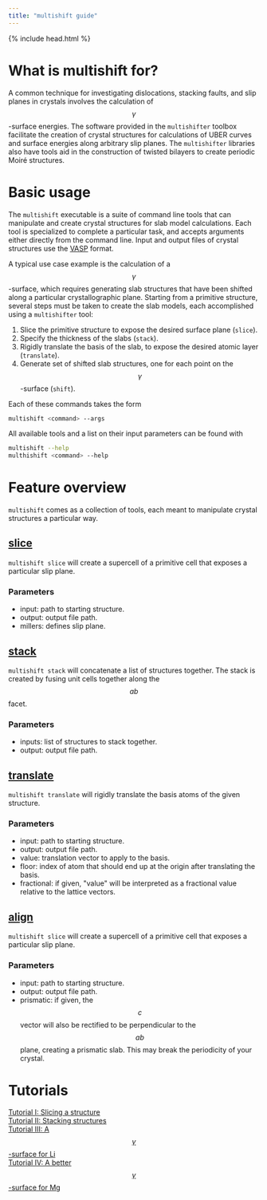 ```yaml
---
title: "multishift guide"
---
```

{% include head.html %}


# What is multishift for?
A common technique for investigating dislocations, stacking faults, and slip planes in crystals involves the calculation of $$\gamma$$-surface energies.
The software provided in the `multishifter` toolbox facilitate the creation of crystal structures for calculations of UBER curves and surface energies along arbitrary slip planes.
The `multishifter` libraries also have tools aid in the construction of twisted bilayers to create periodic Moir&#233; structures.

# Basic usage
The `multishift` executable is a suite of command line tools that can manipulate and create crystal structures for slab model calculations.
Each tool is specialized to complete a particular task, and accepts arguments either directly from the command line.
Input and output files of crystal structures use the [VASP](https://www.vasp.at/wiki/index.php/POSCAR) format.

A typical use case example is the calculation of a $$\gamma$$-surface, which requires generating slab structures that have been shifted along a particular crystallographic plane. 
Starting from a primitive structure, several steps must be taken to create the slab models, each accomplished using a `multishifter` tool:
1. Slice the primitive structure to expose the desired surface plane (`slice`).
2. Specify the thickness of the slabs (`stack`).
3. Rigidly translate the basis of the slab, to expose the desired atomic layer (`translate`).
4. Generate set of shifted slab structures, one for each point on the $$\gamma$$-surface (`shift`).

Each of these commands takes the form
```bash
multishift <command> --args
```
All available tools and a list on their input parameters can be found with
```bash
multishift --help
multhishift <command> --help
```

# Feature overview
`multishift` comes as a collection of tools, each meant to manipulate crystal structures a particular way.

## [slice](./tutorials/i)
`multishift slice` will create a supercell of a primitive cell that exposes a particular slip plane.

### Parameters
- input: path to starting structure.
- output: output file path.
- millers: defines slip plane.

## [stack](./tutorials/ii)
`multishift stack` will concatenate a list of structures together.
The stack is created by fusing unit cells together along the $$ab$$ facet.

### Parameters
- inputs: list of structures to stack together.
- output: output file path.

## [translate](./tutorials/ii)
`multishift translate` will rigidly translate the basis atoms of the given structure.

### Parameters
- input: path to starting structure.
- output: output file path.
- value: translation vector to apply to the basis.
- floor: index of atom that should end up at the origin after translating the basis.
- fractional: if given, "value" will be interpreted as a fractional value relative to the lattice vectors.

## [align](./tutorials/i)
`multishift slice` will create a supercell of a primitive cell that exposes a particular slip plane.

### Parameters
- input: path to starting structure.
- output: output file path.
- prismatic: if given, the $$c$$ vector will also be rectified to be perpendicular to the $$ab$$ plane, creating a prismatic slab. This may break the periodicity of your crystal.


# Tutorials
[Tutorial I: Slicing a structure](./tutorials/i/)<br/>
[Tutorial II: Stacking structures](./tutorials/ii/)<br/>
[Tutorial III: A $$\gamma$$-surface for Li](./tutorials/iii)<br/>
[Tutorial IV: A better $$\gamma$$-surface for Mg]()<br/>
